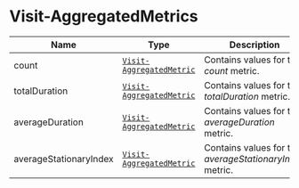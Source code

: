 # Visit-AggregatedMetrics

Name        |Type      | Description
------------|----------|------------
count | [`Visit-AggregatedMetric`](/api/reference/data-modelsata-models/r-aggregated-metric/visit.md) | Contains values for the *count* metric.
totalDuration | [`Visit-AggregatedMetric`](/api/reference/data-modelsata-models/r-aggregated-metric/visit.md) | Contains values for the *totalDuration* metric.
averageDuration | [`Visit-AggregatedMetric`](/api/reference/data-modelsata-models/r-aggregated-metric/visit.md) | Contains values for the *averageDuration* metric.
averageStationaryIndex | [`Visit-AggregatedMetric`](/api/reference/data-modelsata-models/r-aggregated-metric/visit.md) | Contains values for the *averageStationaryIndex* metric.


```json

```
